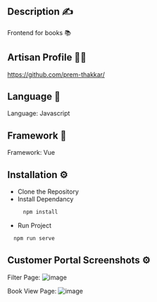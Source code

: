 
## Description ✍️

Frontend for books 📚


## Artisan Profile 👨‍💻

https://github.com/prem-thakkar/

## Language 🔨

Language: Javascript
## Framework 🔨

Framework: Vue 
## Installation ⚙️

* Clone the Repository
* Install Dependancy
```bash
     npm install
```
* Run Project
```bash
  npm run serve
```

## Customer Portal Screenshots ⚙️

Filter Page: 
![image](https://user-images.githubusercontent.com/25108863/232661613-ae6cb1cb-bd3e-4825-8a90-7eb4945d1ab7.png)

Book View Page: 
![image](https://user-images.githubusercontent.com/25108863/232661920-7a4e032a-addf-49cb-8055-6eae6462459f.png)
